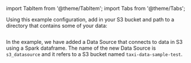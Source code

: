 import TabItem from '@theme/TabItem';
import Tabs from '@theme/Tabs';

Using this example configuration, add in your S3 bucket and path to a directory that contains some of your data:

```python title="Python" name="version-0.18 docs/docusaurus/docs/snippets/aws_cloud_storage_spark.py add_s3_datasource"
```

In the example, we have added a Data Source that connects to data in S3 using a Spark dataframe. The name of
the new Data Source is ``s3_datasource`` and it refers to a S3 bucket named ``taxi-data-sample-test``.

